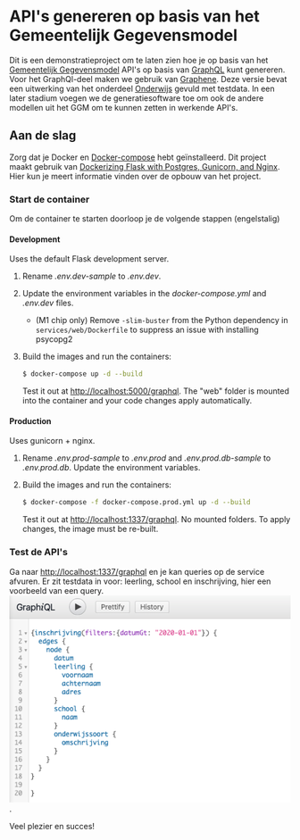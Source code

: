 # API's genereren op basis van het Gemeentelijk Gegevensmodel

Dit is een demonstratieproject om te laten zien hoe je op basis van het [Gemeentelijk Gegevensmodel](https://github.com/Gemeente-Delft/Gemeentelijk-Gegevensmodel) API's op basis van [GraphQL](https://graphql.org) kunt genereren. Voor het GraphQl-deel maken we gebruik van [Graphene](https://graphene-python.org). Deze versie bevat een uitwerking van het onderdeel [Onderwijs](https://gemeente-delft.github.io/Gemeentelijk-Gegevensmodel/domeinen/onderwijs/) gevuld met testdata. In een later stadium voegen we de generatiesoftware toe om ook de andere modellen uit het GGM om te kunnen zetten in werkende API's. 

## Aan de slag

Zorg dat je Docker en [Docker-compose](https://github.com/docker/compose) hebt geïnstalleerd. Dit project maakt gebruik van [Dockerizing Flask with Postgres, Gunicorn, and Nginx](https://testdriven.io/blog/dockerizing-flask-with-postgres-gunicorn-and-nginx). Hier kun je meert informatie vinden over de opbouw van het project.

### Start de container

Om de container te starten doorloop je de volgende stappen (engelstalig)
#### Development

Uses the default Flask development server.

1. Rename *.env.dev-sample* to *.env.dev*.
1. Update the environment variables in the *docker-compose.yml* and *.env.dev* files.
    - (M1 chip only) Remove `-slim-buster` from the Python dependency in `services/web/Dockerfile` to suppress an issue with installing psycopg2
1. Build the images and run the containers:

    ```sh
    $ docker-compose up -d --build
    ```

    Test it out at [http://localhost:5000/graphql](http://localhost:5000/graphql). The "web" folder is mounted into the container and your code changes apply automatically.

#### Production

Uses gunicorn + nginx.

1. Rename *.env.prod-sample* to *.env.prod* and *.env.prod.db-sample* to *.env.prod.db*. Update the environment variables.
1. Build the images and run the containers:

    ```sh
    $ docker-compose -f docker-compose.prod.yml up -d --build
    ```

    Test it out at [http://localhost:1337/graphql](http://localhost:1337/graphql). No mounted folders. To apply changes, the image must be re-built.

### Test de API's 

Ga naar [http://localhost:1337/graphql](http://localhost:1337/graphql) en je kan queries op de service afvuren. Er zit testdata in voor: leerling, school en inschrijving, hier een voorbeeld van een query. 
![Hier een voorbeeld van een query](/GraphQL.png). 

Veel plezier en succes!